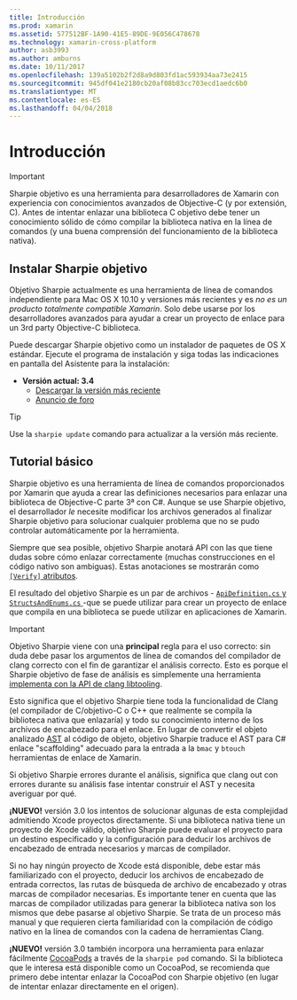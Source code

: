 ```yaml
---
title: Introducción
ms.prod: xamarin
ms.assetid: 577512BF-1A90-41E5-89DE-9E056C478678
ms.technology: xamarin-cross-platform
author: asb3993
ms.author: amburns
ms.date: 10/11/2017
ms.openlocfilehash: 139a5102b2f2d8a9d803fd1ac593934aa73e2415
ms.sourcegitcommit: 945df041e2180cb20af08b83cc703ecd1aedc6b0
ms.translationtype: MT
ms.contentlocale: es-ES
ms.lasthandoff: 04/04/2018
---
```

# <a name="getting-started"></a>Introducción

> [!IMPORTANT]
> Sharpie objetivo es una herramienta para desarrolladores de Xamarin con experiencia con conocimientos avanzados de Objective-C (y por extensión, C). Antes de intentar enlazar una biblioteca C objetivo debe tener un conocimiento sólido de cómo compilar la biblioteca nativa en la línea de comandos (y una buena comprensión del funcionamiento de la biblioteca nativa).

<a name="installing" />

## <a name="installing-objective-sharpie"></a>Instalar Sharpie objetivo

Objetivo Sharpie actualmente es una herramienta de línea de comandos independiente para Mac OS X 10.10 y versiones más recientes y es _no es un producto totalmente compatible Xamarin_. Solo debe usarse por los desarrolladores avanzados para ayudar a crear un proyecto de enlace para un 3rd party Objective-C biblioteca.

Puede descargar Sharpie objetivo como un instalador de paquetes de OS X estándar.
Ejecute el programa de instalación y siga todas las indicaciones en pantalla del Asistente para la instalación:

- **Versión actual: 3.4**
  - [Descargar la versión más reciente](https://dl.xamarin.com/objective-sharpie/ObjectiveSharpie.pkg)
  - [Anuncio de foro](https://forums.xamarin.com/discussion/104800/objective-sharpie-3-4)

> [!TIP]
> Use la `sharpie update` comando para actualizar a la versión más reciente.

## <a name="basic-walkthrough"></a>Tutorial básico

Sharpie objetivo es una herramienta de línea de comandos proporcionados por Xamarin que ayuda a crear las definiciones necesarios para enlazar una biblioteca de Objective-C parte 3ª con C#.
Aunque se use Sharpie objetivo, el desarrollador *le* necesite modificar los archivos generados al finalizar Sharpie objetivo para solucionar cualquier problema que no se pudo controlar automáticamente por la herramienta.

Siempre que sea posible, objetivo Sharpie anotará API con las que tiene dudas sobre cómo enlazar correctamente (muchas construcciones en el código nativo son ambiguas).
Estas anotaciones se mostrarán como [ `[Verify]` atributos](~/cross-platform/macios/binding/objective-sharpie/platform/verify.md).

El resultado del objetivo Sharpie es un par de archivos - [ `ApiDefinition.cs` y `StructsAndEnums.cs` ](~/cross-platform/macios/binding/objective-sharpie/platform/apidefinitions-structsandenums.md) -que se puede utilizar para crear un proyecto de enlace que compila en una biblioteca se puede utilizar en aplicaciones de Xamarin.

> [!IMPORTANT]
> Objetivo Sharpie viene con una **principal** regla para el uso correcto: sin duda debe pasar los argumentos de línea de comandos del compilador de clang correcto con el fin de garantizar el análisis correcto. Esto es porque el Sharpie objetivo de fase de análisis es simplemente una herramienta [implementa con la API de clang libtooling](http://clang.llvm.org/docs/LibTooling.html).

Esto significa que el objetivo Sharpie tiene toda la funcionalidad de Clang (el compilador de C/objetivo-C o C++ que realmente se compila la biblioteca nativa que enlazaría) y todo su conocimiento interno de los archivos de encabezado para el enlace.
En lugar de convertir el objeto analizado [AST](http://en.wikipedia.org/wiki/Abstract_syntax_tree) al código de objeto, objetivo Sharpie traduce el AST para C# enlace "scaffolding" adecuado para la entrada a la `bmac` y `btouch` herramientas de enlace de Xamarin.

Si objetivo Sharpie errores durante el análisis, significa que clang out con errores durante su análisis fase intentar construir el AST y necesita averiguar por qué.

**¡NUEVO!** versión 3.0 los intentos de solucionar algunas de esta complejidad admitiendo Xcode proyectos directamente. Si una biblioteca nativa tiene un proyecto de Xcode válido, objetivo Sharpie puede evaluar el proyecto para un destino especificado y la configuración para deducir los archivos de encabezado de entrada necesarios y marcas de compilador.

Si no hay ningún proyecto de Xcode está disponible, debe estar más familiarizado con el proyecto, deducir los archivos de encabezado de entrada correctos, las rutas de búsqueda de archivo de encabezado y otras marcas de compilador necesarias. Es importante tener en cuenta que las marcas de compilador utilizadas para generar la biblioteca nativa son los mismos que debe pasarse al objetivo Sharpie. Se trata de un proceso más manual y que requieren cierta familiaridad con la compilación de código nativo en la línea de comandos con la cadena de herramientas Clang.

**¡NUEVO!** versión 3.0 también incorpora una herramienta para enlazar fácilmente [CocoaPods](https://cocoapods.org) a través de la `sharpie pod` comando.
Si la biblioteca que le interesa está disponible como un CocoaPod, se recomienda que primero debe intentar enlazar la CocoaPod con Sharpie objetivo (en lugar de intentar enlazar directamente en el origen).

